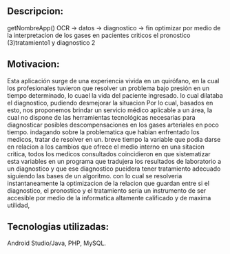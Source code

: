 ## Descripcion: 
getNombreApp() 
OCR -> datos -> diagnostico -> fin
optimizar por medio de la interpretacion de los gases en pacientes criticos el pronostico (3)tratamiento1 y diagnostico 2 

## Motivacion: 
Esta aplicación surge de una experiencia vivida en un quirófano, en la cual los profesionales tuvieron que resolver un problema bajo presión en un tiempo determinado, lo cuael  la vida del paciente ingresado. lo cual dilataba el diagnostico, pudiendo desmejorar la situacion
Por lo cual, basados en esto, nos proponemos brindar un servicio médico aplicable a un área, la cual no dispone de las herramientas tecnológicas necesarias para diagnosticar posibles descompensaciones en los gases arteriales en poco tiempo. indagando sobre la problematica que habian enfrentado los medicos, tratar de resolver en un. breve tiempo la variable que podia darse en relacion a los cambios que ofrece el medio interno en una sitacion critica, todos los medicos consultados coincidieron en que sistematizar esta variables en un programa que tradujera los resultados de laboratorio a un diagnostico y que ese diagnostico pueidera tener tratamiento adecuado siguiendo las bases de un algoritmo. con lo cual se resolveria instantaneamente la optimizacion de la relacion que guardan entre si el diagnostico, el pronostico y el tratamiento seria un instrumento de ser accesible por medio de la informatica altamente calificado y de maxima utilidad,  

## Tecnologias utilizadas: 
Android Studio/Java, PHP, MySQL.
